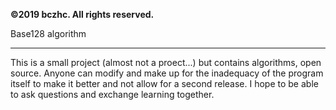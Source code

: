 **©2019 bczhc. All rights reserved.**

Base128 algorithm

------------------------------------------

This is a small project (almost not a proect...) but contains algorithms, open source. Anyone can modify and make up for the inadequacy of the program itself to make it better and not allow for a second release. I hope to be able to ask questions and exchange learning together.

